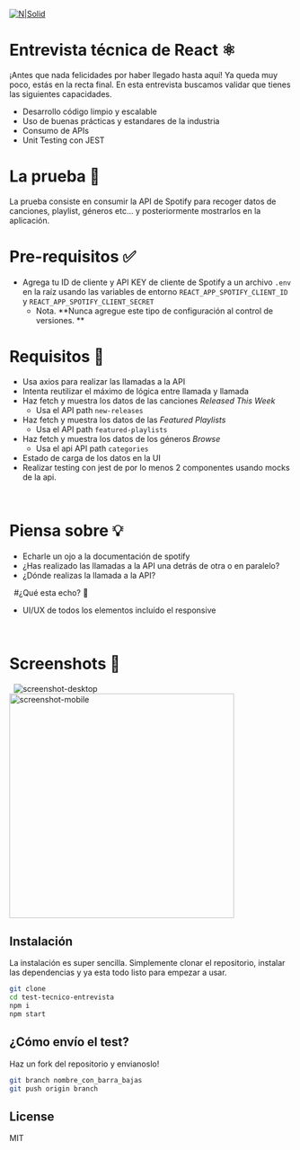 [![N|Solid](https://media-exp1.licdn.com/dms/image/C4D0BAQEUHEciv07L8g/company-logo_200_200/0/1630409785378?e=1660780800&v=beta&t=sKCzeW8Cjchu4qMaZ1m65UkXPefj2gCKSIFcuRiKAdM)](https://media-exp1.licdn.com/dms/image/C4D0BAQEUHEciv07L8g/company-logo_200_200/0/1630409785378?e=1660780800&v=beta&t=sKCzeW8Cjchu4qMaZ1m65UkXPefj2gCKSIFcuRiKAdM)

# Entrevista técnica de React ⚛️

¡Antes que nada felicidades por haber llegado hasta aquí! Ya queda muy poco, estás en la recta final.
En esta entrevista buscamos validar que tienes las siguientes capacidades.

- Desarrollo código limpio y escalable
- Uso de buenas prácticas y estandares de la industria
- Consumo de APIs
- Unit Testing con JEST

# La prueba 🧪

La prueba consiste en consumir la API de Spotify para recoger datos de canciones, playlist, géneros etc... y posteriormente mostrarlos en la aplicación.

# Pre-requisitos ✅

- Agrega tu ID de cliente y API KEY de cliente de Spotify a un archivo `.env` en la raíz usando las variables de entorno `REACT_APP_SPOTIFY_CLIENT_ID` y `REACT_APP_SPOTIFY_CLIENT_SECRET`
  - Nota. **Nunca agregue este tipo de configuración al control de versiones. **
    &nbsp;

# Requisitos 📖

- Usa axios para realizar las llamadas a la API
- Intenta reutilizar el máximo de lógica entre llamada y llamada
- Haz fetch y muestra los datos de las canciones _Released This Week_
  - Usa el API path `new-releases`
- Haz fetch y muestra los datos de las _Featured Playlists_
  - Usa el API path `featured-playlists`
- Haz fetch y muestra los datos de los géneros _Browse_
  - Usa el api API path `categories`
- Estado de carga de los datos en la UI
- Realizar testing con jest de por lo menos 2 componentes usando mocks de la api.

&nbsp;

# Piensa sobre 💡

- Echarle un ojo a la documentación de spotify
- ¿Has realizado las llamadas a la API una detrás de otra o en paralelo?
- ¿Dónde realizas la llamada a la API?

&nbsp;
#¿Qué esta echo? 🏁

- UI/UX de todos los elementos incluído el responsive

&nbsp;

# Screenshots 🌄

&nbsp;
![screenshot-desktop](https://puu.sh/GwPLE/3be580156a.png)
<img alt="screenshot-mobile" width=400 src="https://puu.sh/GwPLS/0bcb566d23.png" />

## Instalación

La instalación es super sencilla. Simplemente clonar el repositorio, instalar las dependencias y ya esta todo listo para empezar a usar.

```sh
git clone
cd test-tecnico-entrevista
npm i
npm start
```

## ¿Cómo envío el test?

Haz un fork del repositorio y envianoslo!

```sh
git branch nombre_con_barra_bajas
git push origin branch
```

## License

MIT

